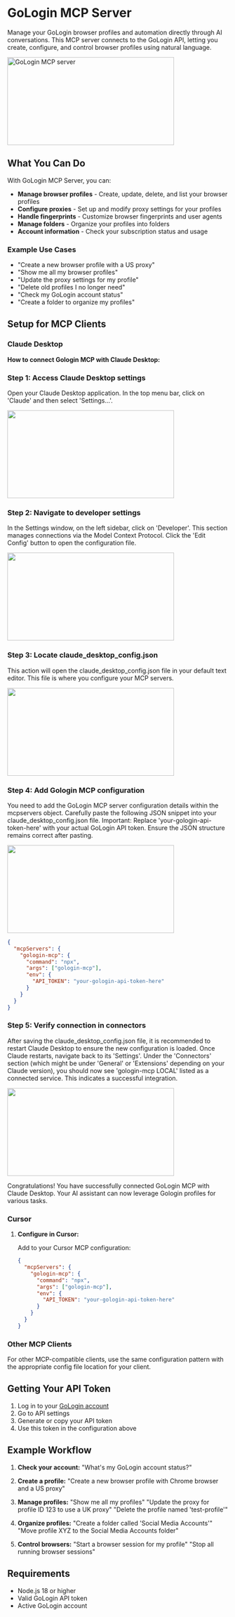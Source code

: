 # GoLogin MCP Server

Manage your GoLogin browser profiles and automation directly through AI conversations. This MCP server connects to the GoLogin API, letting you create, configure, and control browser profiles using natural language.

<a href="https://glama.ai/mcp/servers/@gologinapp/gologin-mcp">
  <img width="380" height="200" src="https://glama.ai/mcp/servers/@gologinapp/gologin-mcp/badge" alt="GoLogin MCP server" />
</a>

## What You Can Do

With GoLogin MCP Server, you can:

- **Manage browser profiles** - Create, update, delete, and list your browser profiles
- **Configure proxies** - Set up and modify proxy settings for your profiles
- **Handle fingerprints** - Customize browser fingerprints and user agents
- **Manage folders** - Organize your profiles into folders
- **Account information** - Check your subscription status and usage

### Example Use Cases

- "Create a new browser profile with a US proxy"
- "Show me all my browser profiles"
- "Update the proxy settings for my profile"
- "Delete old profiles I no longer need"
- "Check my GoLogin account status"
- "Create a folder to organize my profiles"

## Setup for MCP Clients

### Claude Desktop

**How to connect Gologin MCP with Claude Desktop:**
   
   

### Step 1: Access Claude Desktop settings 
Open your Claude Desktop application. In the top menu bar, click on 'Claude' and then select 'Settings...'.

<img width="380" height="200" src='https://images.gologin.com/claude-1.png' />

### Step 2: Navigate to developer settings
In the Settings window, on the left sidebar, click on 'Developer'. This section manages connections via the Model Context Protocol. Click the 'Edit Config' button to open the configuration file.

<img width="380" height="200" src='https://images.gologin.com/claude-2.png' />

### Step 3: Locate claude_desktop_config.json
This action will open the claude_desktop_config.json file in your default text editor. This file is where you configure your MCP servers.

<img width="380" height="200" src='https://images.gologin.com/claude-3.png' />

### Step 4: Add Gologin MCP configuration
You need to add the GoLogin MCP server configuration details within the mcpservers object. Carefully paste the following JSON snippet into your claude_desktop_config.json file.
Important: Replace 'your-gologin-api-token-here' with your actual GoLogin API token. Ensure the JSON structure remains correct after pasting.

<img width="380" height="200" src='https://images.gologin.com/claude-4.png' />

   ```json
   {
     "mcpServers": {
       "gologin-mcp": {
         "command": "npx",
         "args": ["gologin-mcp"],
         "env": {
           "API_TOKEN": "your-gologin-api-token-here"
         }
       }
     }
   }
   ```




### Step 5: Verify connection in connectors
After saving the claude_desktop_config.json file, it is recommended to restart Claude Desktop to ensure the new configuration is loaded.
Once Claude restarts, navigate back to its 'Settings'. Under the 'Connectors' section (which might be under 'General' or 'Extensions' depending on your Claude version), you should now see 'gologin-mcp LOCAL' listed as a connected service. This indicates a successful integration.

<img width="380" height="200" src='https://images.gologin.com/claude-5.png' />

Congratulations! You have successfully connected GoLogin MCP with Claude Desktop. Your AI assistant can now leverage Gologin profiles for various tasks.


### Cursor

1. **Configure in Cursor:**
   
   Add to your Cursor MCP configuration:
   ```json
   {
     "mcpServers": {
       "gologin-mcp": {
         "command": "npx",
         "args": ["gologin-mcp"],
         "env": {
           "API_TOKEN": "your-gologin-api-token-here"
         }
       }
     }
   }
   ```

### Other MCP Clients

For other MCP-compatible clients, use the same configuration pattern with the appropriate config file location for your client.

## Getting Your API Token

1. Log in to your [GoLogin account](https://app.gologin.com/)
2. Go to API settings
3. Generate or copy your API token
4. Use this token in the configuration above

## Example Workflow

1. **Check your account:**
   "What's my GoLogin account status?"

2. **Create a profile:**
   "Create a new browser profile with Chrome browser and a US proxy"

3. **Manage profiles:**
   "Show me all my profiles"
   "Update the proxy for profile ID 123 to use a UK proxy"
   "Delete the profile named 'test-profile'"

4. **Organize profiles:**
   "Create a folder called 'Social Media Accounts'"
   "Move profile XYZ to the Social Media Accounts folder"

5. **Control browsers:**
   "Start a browser session for my profile"
   "Stop all running browser sessions"

## Requirements

- Node.js 18 or higher
- Valid GoLogin API token
- Active GoLogin account